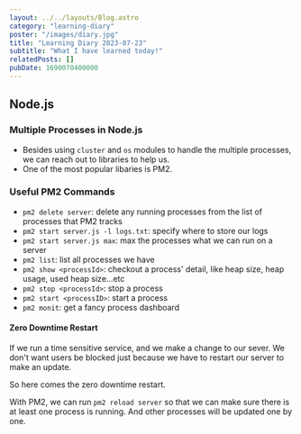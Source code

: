 ```yaml
---
layout: ../../layouts/Blog.astro
category: "learning-diary" 
poster: "/images/diary.jpg"
title: "Learning Diary 2023-07-23"
subtitle: "What I have learned today!"
relatedPosts: []
pubDate: 1690070400000
---
```


## Node.js
### Multiple Processes in Node.js
- Besides using `cluster` and `os` modules to handle the multiple processes, we can reach out to libraries to help us.
- One of the most popular libaries is PM2. 

### Useful PM2 Commands
- `pm2 delete server`: delete any running processes from the list of processes that PM2 tracks
- `pm2 start server.js -l logs.txt`: specify where to store our logs
- `pm2 start server.js max`: max the processes what we can run on a server
- `pm2 list`: list all processes we have
- `pm2 show <processId>`: checkout a process' detail, like heap size, heap usage, used heap size...etc
- `pm2 stop <processId>`: stop a process
- `pm2 start <processID>`: start a process
- `pm2 monit`: get a fancy process dashboard

#### **Zero Downtime Restart**
If we run a time sensitive service, and we make a change to our sever. We don't want users be blocked just because we have to restart our server to make an update.

So here comes the zero downtime restart.

With PM2, we can run `pm2 reload server` so that we can make sure there is at least one process is running. And other processes will be updated one by one.